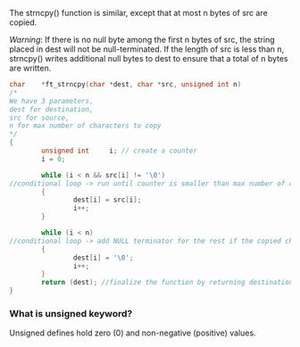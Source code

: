 The  strncpy()  function is similar, except that at most n bytes of src are copied.  

*Warning*: If there is no null byte among the first n bytes of src, the string placed in dest will not be null-terminated. If  the  length of src is less than n, strncpy() writes additional null bytes to dest to ensure that a total of n bytes are written.

```c
char    *ft_strncpy(char *dest, char *src, unsigned int n)
/*
We have 3 parameters,
dest for destination,
src for source,
n for max number of characters to copy
*/
{       
        unsigned int     i; // create a counter
        i = 0;

        while (i < n && src[i] != '\0')
//conditional loop -> run until counter is smaller than max number of charaters AND source hits the end.
        {
                dest[i] = src[i];
                i++;
        }

        while (i < n)
//conditional loop -> add NULL terminator for the rest if the copied charcters are less than max number of characters.
        {
                dest[i] = '\0';
                i++;
        }       
        return (dest); //finalize the function by returning destination 
}
```

### What is unsigned keyword?
Unsigned defines hold zero (0) and non-negative (positive) values.

